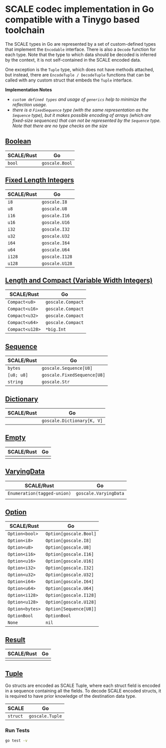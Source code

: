 # SCALE codec implementation in Go compatible with a Tinygo based toolchain

The SCALE types in Go are represented by a set of custom-defined types that implement the `Encodable` interface. There is also a `Decode` function for each type. Note that the type to which data should be decoded is inferred by the context, it is not self-contained in the SCALE encoded data. 

One exception is the `Tuple` type, which does not have methods attached, but instead, there are `EncodeTuple / DecodeTuple` functions that can be called with any custom struct that embeds the `Tuple` interface.

**Implementation Notes**
* *`custom defined types` and usage of `generics` help to minimize the reflection usage.*
* *there is a `FixedSequence` type (with the same representation as the `Sequence` type), but it makes possible encoding of arrays (which are fixed-size sequences) that can not be represented by the `Sequence` type. Note that there are no type checks on the size*


## [Boolean](https://github.com/LimeChain/goscale/blob/master/boolean.go)

| SCALE/Rust | Go                        |
|------------|---------------------------|
| `bool`     | `goscale.Bool`            |


## [Fixed Length Integers](https://github.com/LimeChain/goscale/blob/master/fixed_length.go)

| SCALE/Rust | Go                        |
|------------|---------------------------|
| `i8`       | `goscale.I8`              |
| `u8`       | `goscale.U8`              |
| `i16`      | `goscale.I16`             |
| `u16`      | `goscale.U16`             |
| `i32`      | `goscale.I32`             |
| `u32`      | `goscale.U32`             |
| `i64`      | `goscale.I64`             |
| `u64`      | `goscale.U64`             |
| `i128`     | `goscale.I128`            |
| `u128`     | `goscale.U128`            |


## [Length and Compact (Variable Width Integers)](https://github.com/LimeChain/goscale/blob/master/length_compact.go)

| SCALE/Rust      | Go                |
|-----------------|-------------------|
| `Compact<u8>`   | `goscale.Compact` |
| `Compact<u16>`  | `goscale.Compact` |
| `Compact<u32>`  | `goscale.Compact` |
| `Compact<u64>`  | `goscale.Compact` |
| `Compact<u128>` | `*big.Int`        |


## [Sequence](https://github.com/LimeChain/goscale/blob/master/sequence.go)

| SCALE/Rust | Go                          |
|------------|-----------------------------|
| `bytes`    | `goscale.Sequence[U8]`      |
| `[u8; u8]` | `goscale.FixedSequence[U8]` |
| `string`   | `goscale.Str`               |


## [Dictionary](https://github.com/LimeChain/goscale/blob/master/dictionary.go)

| SCALE/Rust         | Go                       |
| ------------------ | ------------------------ |
|                    | `goscale.Dictionary[K, V]` |


## [Empty](https://github.com/LimeChain/goscale/blob/master/empty.go)

| SCALE/Rust         | Go                       |
| ------------------ | ------------------------ |
|                    |                          |


## [VaryingData](https://github.com/LimeChain/goscale/blob/master/varying_data.go)

| SCALE/Rust                   | Go                    |
|------------------------------|-----------------------|
| `Enumeration(tagged-union)`  | `goscale.VaryingData` |
|                              |                       |      


## [Option](https://github.com/LimeChain/goscale/blob/master/option.go)

| SCALE/Rust         | Go                       |
| ------------------ | ------------------------ |
| `Option<bool>`     | `Option[goscale.Bool]`   |
| `Option<i8>`       | `Option[goscale.I8]`     |
| `Option<u8>`       | `Option[goscale.U8]`     |
| `Option<i16>`      | `Option[goscale.I16]`    |
| `Option<u16>`      | `Option[goscale.U16]`    |
| `Option<i32>`      | `Option[goscale.I32]`    |
| `Option<u32>`      | `Option[goscale.U32]`    |
| `Option<i64>`      | `Option[goscale.I64]`    |
| `Option<u64>`      | `Option[goscale.U64]`    |
| `Option<i128>`     | `Option[goscale.I128]`   |
| `Option<u128>`     | `Option[goscale.U128]`   |
| `Option<bytes>`    | `Option[Sequence[U8]]`   |
| `OptionBool`       | `OptionBool`             |
| `None`             | `nil`                    |


## [Result](https://github.com/LimeChain/goscale/blob/master/result.go)

| SCALE/Rust         | Go                       |
| ------------------ | ------------------------ |
|                    |                          |


## [Tuple](https://github.com/LimeChain/goscale/blob/master/tuple.go)

Go structs are encoded as SCALE Tuple, where each struct field is encoded in a sequence containing all the fields.
To decode SCALE encoded structs, it is required to have prior knowledge of the destination data type.

| SCALE      | Go                        |
|------------|---------------------------|
| `struct`   | `goscale.Tuple`           |


### Run Tests

```sh
go test -v
```